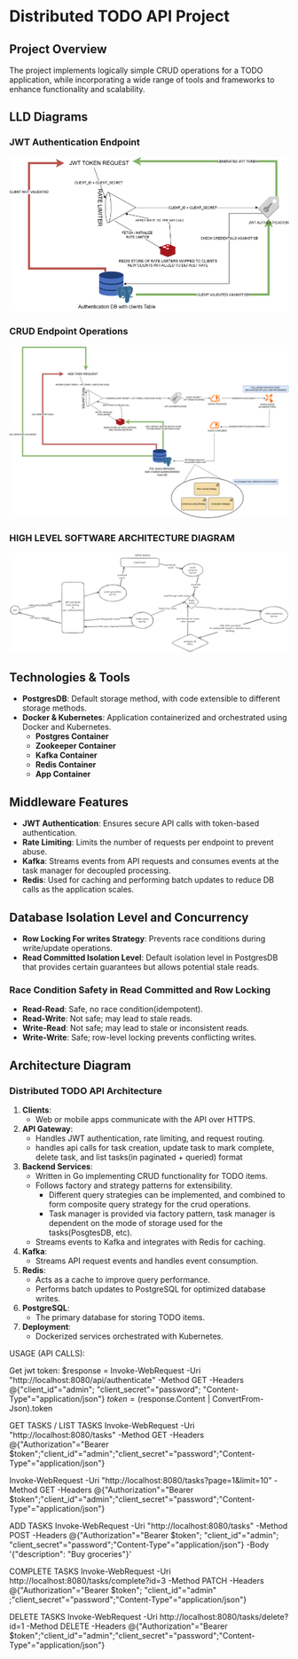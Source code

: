 # Distributed TODO API Project

## Project Overview

The project implements logically simple CRUD operations for a TODO application, while incorporating a wide range of tools and frameworks to enhance functionality and scalability.


## LLD Diagrams

### JWT Authentication Endpoint
![JWT Authentication Endpoint](./JWT%20TOKEN%20AUTH%20ENDPOINT.drawio.png)


### CRUD Endpoint Operations
![CRUD Endpoint Operations](./CRUD%20ENDPOINTS.drawio.png)


### HIGH LEVEL SOFTWARE ARCHITECTURE DIAGRAM
![high level design diagram](./high%20level%20design%20diagram.png)

## Technologies & Tools

- **PostgresDB**: Default storage method, with code extensible to different storage methods.
- **Docker & Kubernetes**: Application containerized and orchestrated using Docker and Kubernetes.
  - **Postgres Container**
  - **Zookeeper Container**
  - **Kafka Container**
  - **Redis Container**
  - **App Container**

## Middleware Features

- **JWT Authentication**: Ensures secure API calls with token-based authentication.
- **Rate Limiting**: Limits the number of requests per endpoint to prevent abuse.
- **Kafka**: Streams events from API requests and consumes events at the task manager for decoupled processing.
- **Redis**: Used for caching and performing batch updates to reduce DB calls as the application scales.

## Database Isolation Level and Concurrency

- **Row Locking For writes Strategy**: Prevents race conditions during write/update operations.
- **Read Committed Isolation Level**: Default isolation level in PostgresDB that provides certain guarantees but allows potential stale reads.

### Race Condition Safety in Read Committed and Row Locking

- **Read-Read**: Safe, no race condition(idempotent).
- **Read-Write**: Not safe; may lead to stale reads.
- **Write-Read**: Not safe; may lead to stale or inconsistent reads.
- **Write-Write**: Safe; row-level locking prevents conflicting writes.

## Architecture Diagram

### Distributed TODO API Architecture

1. **Clients**: 
   - Web or mobile apps communicate with the API over HTTPS.
2. **API Gateway**: 
   - Handles JWT authentication, rate limiting, and request routing.
   - handles api calls for task creation, update task to mark complete, delete task, and list tasks(in paginated + queried) format
3. **Backend Services**:
   - Written in Go implementing CRUD functionality for TODO items.
   - Follows factory and strategy patterns for extensibility.
     - Different query strategies can be implemented, and combined to form composite query strategy for the crud operations.
     - Task manager is provided via factory pattern, task manager is dependent on the mode of storage used for the tasks(PosgtesDB, etc).
   - Streams events to Kafka and integrates with Redis for caching.
4. **Kafka**: 
   - Streams API request events and handles event consumption.
5. **Redis**: 
   - Acts as a cache to improve query performance.
   - Performs batch updates to PostgreSQL for optimized database writes.
6. **PostgreSQL**: 
   - The primary database for storing TODO items.
7. **Deployment**:
   - Dockerized services orchestrated with Kubernetes.

USAGE (API CALLS):

Get jwt token:
$response = Invoke-WebRequest -Uri "http://localhost:8080/api/authenticate" -Method GET -Headers @{"client_id"="admin"; "client_secret"="password"; "Content-Type"="application/json"}
$token = ($response.Content | ConvertFrom-Json).token


GET TASKS / LIST TASKS
Invoke-WebRequest -Uri "http://localhost:8080/tasks" -Method GET -Headers @{"Authorization"="Bearer $token";"client_id"="admin";"client_secret"="password";"Content-Type"="application/json"}

Invoke-WebRequest -Uri "http://localhost:8080/tasks?page=1&limit=10" -Method GET -Headers @{"Authorization"="Bearer $token";"client_id"="admin";"client_secret"="password";"Content-Type"="application/json"}


ADD TASKS 
Invoke-WebRequest -Uri "http://localhost:8080/tasks" -Method POST -Headers @{"Authorization"="Bearer $token"; "client_id"="admin"; "client_secret"="password";"Content-Type"="application/json"} -Body '{"description": "Buy groceries"}'

COMPLETE TASKS
Invoke-WebRequest -Uri http://localhost:8080/tasks/complete?id=3 -Method PATCH -Headers @{"Authorization"="Bearer $token"; "client_id"="admin" ;"client_secret"="password";"Content-Type"="application/json"}


DELETE TASKS
Invoke-WebRequest -Uri http://localhost:8080/tasks/delete?id=1 -Method DELETE -Headers @{"Authorization"="Bearer $token";"client_id"="admin";"client_secret"="password";"Content-Type"="application/json"}

